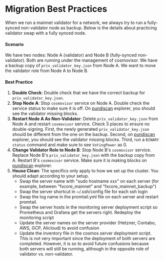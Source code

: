 # Migration Best Practices

When we run a mainnet validator for a network, we always try to run a fully-synced non-validator node as backup. Below is the details about practicing validator swap with a fully synced node.

#### Scenario

We have two nodes: Node A (validator) and Node B (fully-synced non-validator). Both are running under the management of cosmovisor. We have a backup copy of `priv_validator_key.json` from Node A. We want to move the validator role from Node A to Node B.

#### Best Practice

1. **Double Check**: Double check that we have the correct backup for `priv_validator_key.json`.
2. **Stop Node A**: Stop `cosmovisor` service on Node A. Double check the service status to make sure it is off. On [pundiscan](https://pundiscan.io/validators) explorer, you should see the validator missing blocks.
3. **Restart Node A As Non-Validator**: Delete `priv_validator_key.json` from Node A and restart `cosmovisor` service. Check 3 places to ensure no double-signing. First, the newly generated `priv_validator_key.json` should be different from the one on the backup. Second, on [pundiscan](https://pundiscan.io/validators) explorer, you should see the validator missing blocks. Third, run a `BINARY status` command and make sure to see `VotingPower` as 0.
4. **Change Validator Role to Node B**: Stop Node B's `cosmovisor` service. Replace Node B's `priv_validator_key.json` with the backup copy from A. Restart B's `cosmovisor` service. Make sure it is making blocks on [pundiscan](https://pundiscan.io/validators) explorer.
5. **House Clean**: The specifics only apply to how we set up the cluster. You should adapt according to your setup.
   * Swap the server name with "sudo hostname xxx" on each server (for example, between "fxcore\_mainnet" and "fxcore\_mainnet\_backup")
   * Swap the server shortcut in \~/.ssh/config file for each ssh login
   * Swap the log name in the promtail.yml file on each server and restart promtail.
   * Swap the server hosts in the monitoring server deployment script so Prometheus and Grafana get the servers right. Redeploy the monitoring script
   * Update the server names on the server provider (Hetzner, Contabo, AWS, GCP, Alicloud) to avoid confusion
   * Update the inventory file in the cosmos server deployment script. This is not very important since the deployment of both servers are completed. However, it is so to avoid future confusions because both servers will still be running, although in the opposite role of validator vs. non-validator.
